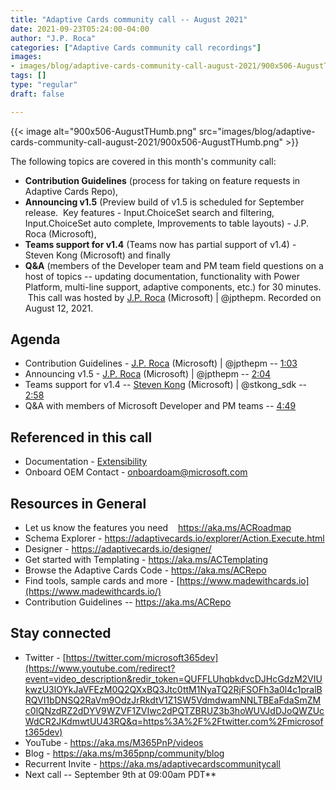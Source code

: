```yaml
---
title: "Adaptive Cards community call -- August 2021"
date: 2021-09-23T05:24:00-04:00
author: "J.P. Roca"
categories: ["Adaptive Cards community call recordings"]
images:
- images/blog/adaptive-cards-community-call-august-2021/900x506-AugustTHumb.png
tags: []
type: "regular"
draft: false

---
```


{{< image alt="900x506-AugustTHumb.png" src="images/blog/adaptive-cards-community-call-august-2021/900x506-AugustTHumb.png" >}}

The following topics are covered in this month's community call:

- **Contribution Guidelines** (process for taking on feature requests in
Adaptive Cards Repo), 
- **Announcing v1.5** (Preview build of v1.5 is
scheduled for September release.  Key features - Input.ChoiceSet search
and filtering, Input.ChoiceSet auto complete, Improvements to table
layouts) - J.P. Roca (Microsoft), 
- **Teams support for v1.4** (Teams now
has partial support of v1.4) - Steven Kong (Microsoft) and finally
- **Q&A** (members of the Developer team and PM team field questions on a
host of topics -- updating documentation, functionality with Power
Platform, multi-line support, adaptive components, etc.) for 30
minutes.   This call was hosted by [J.P.
Roca](http://twitter.com/jpthepm) (Microsoft) \| \@jpthepm. Recorded on
August 12, 2021.

## Agenda

-   Contribution Guidelines - [J.P. Roca](http://twitter.com/jpthepm)
    (Microsoft) \| \@jpthepm --
    [1:03](https://youtu.be/84IvNDDlehc?t=63)
-   Announcing v1.5 - [J.P. Roca](http://twitter.com/jpthepm)
    (Microsoft) \| \@jpthepm --
    [2:04](https://youtu.be/84IvNDDlehc?t=124)
-   Teams support for v1.4 -- [Steven
    Kong](https://twitter.com/stkong_sdk) (Microsoft) \| \@stkong_sdk --
    [2:58](https://youtu.be/84IvNDDlehc?t=178)
-   Q&A with members of Microsoft Developer and PM teams --
    [4:49](https://youtu.be/84IvNDDlehc?t=289)


## Referenced in this call

-   Documentation -
    [Extensibility](https://docs.microsoft.com/en-us/adaptive-cards/sdk/rendering-cards/javascript/extensibility)
-   Onboard OEM Contact - <onboardoam@microsoft.com>


## Resources in General

-   Let us know the features you need    <https://aka.ms/ACRoadmap>
-   Schema Explorer
    - <https://adaptivecards.io/explorer/Action.Execute.html>
-   Designer - <https://adaptivecards.io/designer/> 
-   Get started with Templating - <https://aka.ms/ACTemplating>
-   Browse the Adaptive Cards Code - <https://aka.ms/ACRepo>
-   Find tools, sample cards and more
    - [https://www.madewithcards.io](https://www.madewithcards.io/)
-   Contribution Guidelines -- <https://aka.ms/ACRepo> 


## Stay connected

-   Twitter
    - [https://twitter.com/microsoft365dev](https://www.youtube.com/redirect?event=video_description&redir_token=QUFFLUhqbkdvcDJHcGdzM2VIUkwzU3lOYkJaVFEzM0Q2QXxBQ3Jtc0ttM1NyaTQ2RjFSOFh3a0l4c1pralBRQVI1bDNSQ2RaVm9OdzJrRkdtV1Z1SW5VdmdwamNNLTBEaFdaSmZMc0lQNzdRZ2dDYV9WZVF1ZVIwc2dPQTZBRUZ3b3hoWUVJdDJoQWZUcWdCR2JKdmwtUU43RQ&q=https%3A%2F%2Ftwitter.com%2Fmicrosoft365dev)​
-   YouTube - <https://aka.ms/M365PnP/videos>​
-   Blog - <https://aka.ms/m365pnp/community/blog>
-   Recurrent Invite - <https://aka.ms/adaptivecardscommunitycall>
-   Next call -- September 9th at 09:00am PDT**
